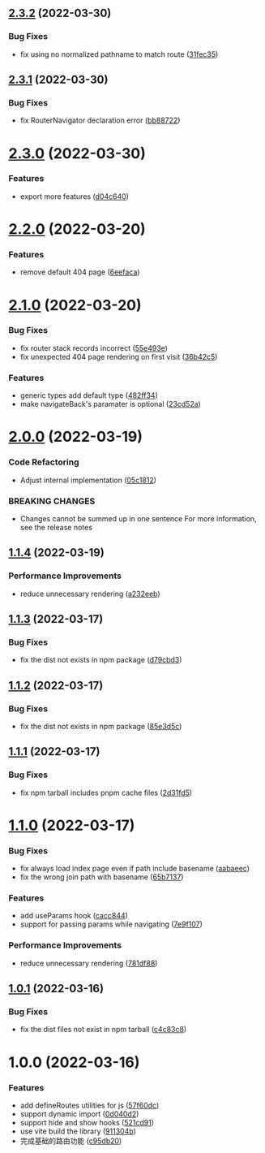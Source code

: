 ## [2.3.2](https://github.com/liuweiGL/react-stack-router/compare/v2.3.1...v2.3.2) (2022-03-30)


### Bug Fixes

* fix using no normalized pathname to match route ([31fec35](https://github.com/liuweiGL/react-stack-router/commit/31fec355c628b67f50dc6c121ca2445922899a78))

## [2.3.1](https://github.com/liuweiGL/react-stack-router/compare/v2.3.0...v2.3.1) (2022-03-30)


### Bug Fixes

* fix RouterNavigator declaration error ([bb88722](https://github.com/liuweiGL/react-stack-router/commit/bb887226f308a34697f1729de2ac47df5d2bd982))

# [2.3.0](https://github.com/liuweiGL/react-stack-router/compare/v2.2.0...v2.3.0) (2022-03-30)


### Features

* export more features ([d04c640](https://github.com/liuweiGL/react-stack-router/commit/d04c6403640926ff6517afdce8388fb9cd1df6dd))

# [2.2.0](https://github.com/liuweiGL/react-stack-router/compare/v2.1.0...v2.2.0) (2022-03-20)


### Features

* remove default 404 page ([6eefaca](https://github.com/liuweiGL/react-stack-router/commit/6eefacacaf0cb5fdf8cdd6de1363c3ff7449ca77))

# [2.1.0](https://github.com/liuweiGL/react-stack-router/compare/v2.0.0...v2.1.0) (2022-03-20)


### Bug Fixes

* fix router stack records incorrect ([55e493e](https://github.com/liuweiGL/react-stack-router/commit/55e493eb0d8f9f8bfbc8cbfdda1f34abe7e51b89))
* fix unexpected 404 page rendering on first visit ([36b42c5](https://github.com/liuweiGL/react-stack-router/commit/36b42c5f82d606de2985edb53ad5e4c609ebbade))


### Features

* generic types add default type ([482ff34](https://github.com/liuweiGL/react-stack-router/commit/482ff3449ac7ad6144167fa50ec312d51638ac94))
* make navigateBack's paramater is optional ([23cd52a](https://github.com/liuweiGL/react-stack-router/commit/23cd52ab6b58181b381a1bbf05508633dba68204))

# [2.0.0](https://github.com/liuweiGL/react-stack-router/compare/v1.1.4...v2.0.0) (2022-03-19)


### Code Refactoring

* Adjust internal implementation ([05c1812](https://github.com/liuweiGL/react-stack-router/commit/05c18128c3ce6924338899837aa6031cfee59558))


### BREAKING CHANGES

* Changes cannot be summed up in one sentence
For more information, see the release notes

## [1.1.4](https://github.com/liuweiGL/react-stack-router/compare/v1.1.3...v1.1.4) (2022-03-19)


### Performance Improvements

* reduce unnecessary rendering ([a232eeb](https://github.com/liuweiGL/react-stack-router/commit/a232eeb9a3056001f4a26ed9acdb36cbbab9bc19))

## [1.1.3](https://github.com/liuweiGL/react-stack-router/compare/v1.1.2...v1.1.3) (2022-03-17)


### Bug Fixes

* fix the dist not exists in npm package ([d79cbd3](https://github.com/liuweiGL/react-stack-router/commit/d79cbd31462e82dae9659a800f693f45cbafc720))

## [1.1.2](https://github.com/liuweiGL/react-stack-router/compare/v1.1.1...v1.1.2) (2022-03-17)


### Bug Fixes

* fix the dist not exists in npm package ([85e3d5c](https://github.com/liuweiGL/react-stack-router/commit/85e3d5c471ab5bd7f97a6e56a53410330571366a))

## [1.1.1](https://github.com/liuweiGL/react-stack-router/compare/v1.1.0...v1.1.1) (2022-03-17)


### Bug Fixes

* fix npm tarball includes pnpm cache files ([2d31fd5](https://github.com/liuweiGL/react-stack-router/commit/2d31fd5c292a61d8ee3f0cd681527cfaf6bd8d8e))

# [1.1.0](https://github.com/liuweiGL/react-stack-router/compare/v1.0.1...v1.1.0) (2022-03-17)


### Bug Fixes

* fix always load index page even if path include basename ([aabaeec](https://github.com/liuweiGL/react-stack-router/commit/aabaeecd619758ed9a8a1ed6178d13e344edec24))
* fix the wrong join path with basename ([65b7137](https://github.com/liuweiGL/react-stack-router/commit/65b71373176322e80c72494a3c275008f1538304))


### Features

* add useParams hook ([cacc844](https://github.com/liuweiGL/react-stack-router/commit/cacc844d9ff5615eb360f51df6e178d1f054ec50))
* support for passing params while navigating ([7e9f107](https://github.com/liuweiGL/react-stack-router/commit/7e9f1072042ab27c388bfb258e81eeddedb5ed8b))


### Performance Improvements

* reduce unnecessary rendering ([781df88](https://github.com/liuweiGL/react-stack-router/commit/781df88bed0f6b047869f32441b892a270fe527d))

## [1.0.1](https://github.com/liuweiGL/react-stack-router/compare/v1.0.0...v1.0.1) (2022-03-16)


### Bug Fixes

* fix the dist files not exist in npm tarball ([c4c83c8](https://github.com/liuweiGL/react-stack-router/commit/c4c83c8f5900a17376431ac19d3d865ff27300e1))

# 1.0.0 (2022-03-16)


### Features

* add defineRoutes utilities for js ([57f60dc](https://github.com/liuweiGL/react-stack-router/commit/57f60dc3c9f392f5cf638a4f58b429534535a0f6))
* support dynamic import ([0d040d2](https://github.com/liuweiGL/react-stack-router/commit/0d040d2193d81a708c7d40728418ff2a5d694ff0))
* support hide and show hooks ([521cd91](https://github.com/liuweiGL/react-stack-router/commit/521cd91708ccad9077e16feaa094abf2ecbb9340))
* use vite build the library ([911304b](https://github.com/liuweiGL/react-stack-router/commit/911304b8f065aaedb340cd1f17887b46e5c13dcd))
* 完成基础的路由功能 ([c95db20](https://github.com/liuweiGL/react-stack-router/commit/c95db20b6d73974cc973dd9c32393e551dbe9c3e))
